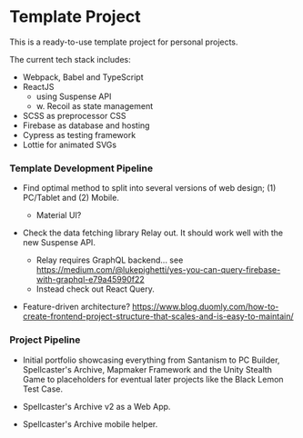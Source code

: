 # Template Project
This is a ready-to-use template project for personal projects.

The current tech stack includes:
- Webpack, Babel and TypeScript
- ReactJS
    - using Suspense API
    - w. Recoil as state management
- SCSS as preprocessor CSS
- Firebase as database and hosting
- Cypress as testing framework
- Lottie for animated SVGs

### Template Development Pipeline

- Find optimal method to split into several versions of web design; (1) PC/Tablet and (2) Mobile.
    - Material UI?

- Check the data fetching library Relay out. It should work well with the new Suspense API.
    - Relay requires GraphQL backend... see https://medium.com/@lukepighetti/yes-you-can-query-firebase-with-graphql-e79a45990f22
    - Instead check out React Query.

- Feature-driven architecture? https://www.blog.duomly.com/how-to-create-frontend-project-structure-that-scales-and-is-easy-to-maintain/

### Project Pipeline

- Initial portfolio showcasing everything from Santanism to PC Builder, Spellcaster's Archive, Mapmaker Framework and the Unity Stealth Game to placeholders for eventual later projects like the Black Lemon Test Case.

- Spellcaster's Archive v2 as a Web App.

- Spellcaster's Archive mobile helper.